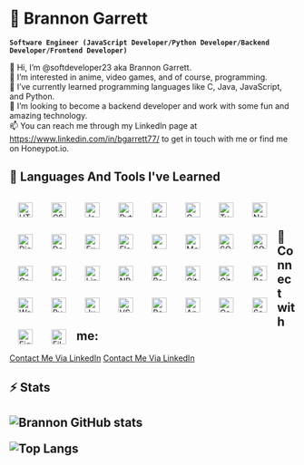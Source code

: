 # 🌌 Brannon Garrett
 
**`Software Engineer (JavaScript Developer/Python Developer/Backend Developer/Frontend Developer)`**

👋 Hi, I’m @softdeveloper23 aka Brannon Garrett. <br />
👀 I’m interested in anime, video games, and of course, programming. <br />
🌱 I’ve currently learned programming languages like C, Java, JavaScript, and Python. <br />
💞️ I’m looking to become a backend developer and work with some fun and amazing technology. <br />
📫 You can reach me through my LinkedIn page at https://www.linkedin.com/in/bgarrett77/ to get in touch with me or find me on Honeypot.io. <br />

<h2>🧰 Languages And Tools I've Learned</h2>
 
<img align="left" alt="HTML" width="26px" style="padding:15px;" src="https://cdn.jsdelivr.net/gh/devicons/devicon/icons/html5/html5-plain.svg" />
<img align="left" alt="CSS" width="26px" style="padding:15px;" src="https://cdn.jsdelivr.net/gh/devicons/devicon/icons/css3/css3-plain.svg" />
<img align="left" alt="JavaScript" width="26px" style="padding:15px;" src="https://cdn.jsdelivr.net/gh/devicons/devicon/icons/javascript/javascript-plain.svg" />
<img align="left" alt="Python" width="26px" style="padding:15px;" src="https://cdn.jsdelivr.net/gh/devicons/devicon/icons/python/python-original-wordmark.svg" />
<img align="left" alt="Java" width="26px" style="padding:15px;" src="https://cdn.jsdelivr.net/gh/devicons/devicon/icons/java/java-original-wordmark.svg" />
<img align="left" alt="C" width="26px" style="padding:15px;" src="https://cdn.jsdelivr.net/gh/devicons/devicon/icons/c/c-original.svg" />
<img align="left" alt="Typescript" width="26px" style="padding:15px;" src="https://cdn.jsdelivr.net/gh/devicons/devicon/icons/typescript/typescript-original.svg" />
<img align="left" alt="Node.js" width="26px" style="padding:15px;" src="https://cdn.jsdelivr.net/gh/devicons/devicon/icons/nodejs/nodejs-original-wordmark.svg" />
<img align="left" alt="Django" width="26px" style="padding:15px;" src="https://cdn.jsdelivr.net/gh/devicons/devicon/icons/django/django-plain-wordmark.svg" />
<img align="left" alt="Docker" width="26px" style="padding:15px;" src="https://cdn.jsdelivr.net/gh/devicons/devicon/icons/docker/docker-original-wordmark.svg" />
<img align="left" alt="Express.js" width="26px" style="padding:15px;" src="https://cdn.jsdelivr.net/gh/devicons/devicon/icons/express/express-original-wordmark.svg" />
<img align="left" alt="Flask" width="26px" style="padding:15px;" src="https://cdn.jsdelivr.net/gh/devicons/devicon/icons/flask/flask-original-wordmark.svg" />
<img align="left" alt="AWS" width="26px" style="padding:15px;" src="https://cdn.jsdelivr.net/gh/devicons/devicon/icons/amazonwebservices/amazonwebservices-original-wordmark.svg" />
<img align="left" alt="MongoDB" width="26px" style="padding:15px;" src="https://cdn.jsdelivr.net/gh/devicons/devicon/icons/mongodb/mongodb-original-wordmark.svg" />
<img align="left" alt="SQLite" width="26px" style="padding:15px;" src="https://cdn.jsdelivr.net/gh/devicons/devicon/icons/sqlite/sqlite-original-wordmark.svg" />
<img align="left" alt="SQLAlchemy" width="26px" style="padding:15px;" src="https://cdn.jsdelivr.net/gh/devicons/devicon/icons/sqlalchemy/sqlalchemy-original-wordmark.svg" />
<img align="left" alt="GraphQL" width="26px" style="padding:15px;" src="https://cdn.jsdelivr.net/gh/devicons/devicon/icons/graphql/graphql-plain-wordmark.svg" />
<img align="left" alt="Jest" width="26px" style="padding:15px;" src="https://cdn.jsdelivr.net/gh/devicons/devicon/icons/jest/jest-plain.svg" />
<img align="left" alt="Linux" width="26px" style="padding:15px;" src="https://cdn.jsdelivr.net/gh/devicons/devicon/icons/linux/linux-original.svg" />
<img align="left" alt="NPM" width="26px" style="padding:15px;" src="https://cdn.jsdelivr.net/gh/devicons/devicon/icons/npm/npm-original-wordmark.svg" />
<img align="left" alt="React" width="26px" style="padding:15px;" src="https://cdn.jsdelivr.net/gh/devicons/devicon/icons/react/react-original.svg" />
<img align="left" alt="Git" width="26px" style="padding:15px;" src="https://cdn.jsdelivr.net/gh/devicons/devicon/icons/git/git-original.svg" />
<img align="left" alt="GitHub" width="26px" style="padding:15px;" src="https://cdn.jsdelivr.net/gh/devicons/devicon/icons/github/github-original.svg" />
<img align="left" alt="Bootstrap" width="26px" style="padding:15px;" src="https://cdn.jsdelivr.net/gh/devicons/devicon/icons/bootstrap/bootstrap-plain.svg" />
<img align="left" alt="WordPress" width="26px" style="padding:15px;" src="https://cdn.jsdelivr.net/gh/devicons/devicon/icons/wordpress/wordpress-plain.svg" />
<img align="left" alt="Pycharm" width="26px" style="padding:15px;" src="https://cdn.jsdelivr.net/gh/devicons/devicon/icons/pycharm/pycharm-original.svg" />
<img align="left" alt="Jupyter" width="26px" style="padding:15px;" src="https://cdn.jsdelivr.net/gh/devicons/devicon/icons/jupyter/jupyter-original-wordmark.svg" />
<img align="left" alt="VSCode" width="26px" style="padding:15px;" src="https://cdn.jsdelivr.net/gh/devicons/devicon/icons/vscode/vscode-original-wordmark.svg" />
<img align="left" alt="Bash" width="26px" style="padding:15px;" src="https://cdn.jsdelivr.net/gh/devicons/devicon/icons/bash/bash-plain.svg" />
<img align="left" alt="Anaconda" width="26px" style="padding:15px;" src="https://cdn.jsdelivr.net/gh/devicons/devicon/icons/anaconda/anaconda-original.svg" />
<img align="left" alt="Canva" width="26px" style="padding:15px;" src="https://cdn.jsdelivr.net/gh/devicons/devicon/icons/canva/canva-original.svg" />
<img align="left" alt="Sass" width="26px" style="padding:15px;" src="https://cdn.jsdelivr.net/gh/devicons/devicon/icons/sass/sass-original.svg" />
<img align="left" alt="Figma" width="26px" style="padding:15px;" src="https://cdn.jsdelivr.net/gh/devicons/devicon/icons/figma/figma-original.svg" />
<img align="left" alt="FileZilla" width="26px" style="padding:15px;" src="https://cdn.jsdelivr.net/gh/devicons/devicon/icons/filezilla/filezilla-plain-wordmark.svg" />
<br />
<br />

<h2>🌴 Connect with me:</h2>

[Contact Me Via LinkedIn](https://www.linkedin.com/in/bgarrett77/#gh-light-mode-only)
[Contact Me Via LinkedIn](https://www.linkedin.com/in/bgarrett77/#gh-dark-mode-only)
&nbsp;&nbsp;

<h2>⚡ Stats<h2>

![Brannon GitHub stats](https://github-readme-stats.vercel.app/api?username=softdeveloper23&show_icons=true&theme=vision-friendly-dark&hide_border=true)

![Top Langs](https://github-readme-stats.vercel.app/api/top-langs/?username=softdeveloper23&hide=html&layout=compact&langs_count=6&theme=vision-friendly-dark&hide_border=true)

